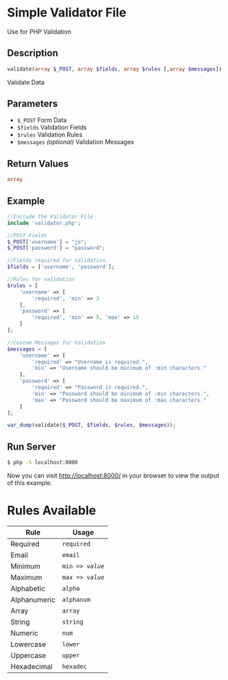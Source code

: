 # Simple Validator File
Use for PHP Validation

## Description
```php
validate(array $_POST, array $fields, array $rules [,array $messages]) :array
```
Validate Data

## Parameters
<ul>
    <li><code>$_POST</code> Form Data</li>
    <li><code>$fields</code> Validation Fields</li>
    <li><code>$rules</code> Validation Rules</li>
    <li><code>$messages</code> <i>(optional)</i> Validation Messages</li>
</ul>

## Return Values
```php
array
```

## Example
```php
//Include the Validator File
include 'validator.php';

//POST Fields
$_POST['username'] = "jo";
$_POST['password'] = "password";

//Fields required for validation.
$fields = ['username', 'password'];

//Rules for validation
$rules = [
    'username' => [
        'required', 'min' => 3
    ],
    'password' => [
        'required', 'min' => 5, 'max' => 15
    ]
];

//Custom Messages for Validation
$messages = [
    'username' => [
        'required' => "Username is required.",
        'min' => "Username should be minimum of :min characters."
    ],
    'password' => [
        'required' => "Password is required.",
        'min' => "Password should be minimum of :min characters.",
        'max' => "Password should be maximum of :max characters."
    ]
];

var_dump(validate($_POST, $fields, $rules, $messages));
```

## Run Server
```bash
$ php -S localhost:8000
```
Now you can visit [http://localhost:8000/](http://localhost:8000/) in your browser to view the output of this example.

# Rules Available

<table>
    <tr>
        <th>Rule</th>
        <th>Usage</th>
    </tr>
    <tbody>
        <tr>
            <td>Required</td>
            <td><code>required</code></td>
        </tr>
        <tr>
            <td>Email</td>
            <td><code>email</code></td>
        </tr>
        <tr>
            <td>Minimum</td>
            <td><code>min => <i>value</i></code></td>
        </tr>
        <tr>
            <td>Maximum</td>
            <td><code>max => <i>value</i></code></td>
        </tr>
        <tr>
            <td>Alphabetic</td>
            <td><code>alpha</code></td>
        </tr>
        <tr>
            <td>Alphanumeric</td>
            <td><code>alphanum</code></td>
        </tr>
        <tr>
            <td>Array</td>
            <td><code>array</code></td>
        </tr>
        <tr>
            <td>String</td>
            <td><code>string</code></td>
        </tr>
        <tr>
            <td>Numeric</td>
            <td><code>num</code></td>
        </tr>
        <tr>
            <td>Lowercase</td>
            <td><code>lower</code></td>
        </tr>
        <tr>
            <td>Uppercase</td>
            <td><code>upper</code></td>
        </tr>
        <tr>
            <td>Hexadecimal</td>
            <td><code>hexadec</code></td>
        </tr>
    </tbody>
</table>
